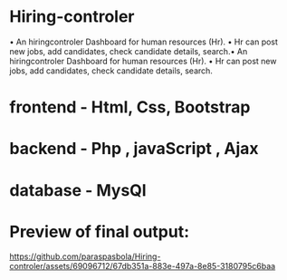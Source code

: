 # Hiring-controler

• An hiringcontroler Dashboard for human resources (Hr).
• Hr can post new jobs, add candidates, check candidate details, search.• An hiringcontroler Dashboard for human resources (Hr).
• Hr can post new jobs, add candidates, check candidate details, search.
# frontend - Html, Css, Bootstrap
# backend - Php , javaScript , Ajax
# database - MysQl  


# Preview of final output: 


https://github.com/paraspasbola/Hiring-controler/assets/69096712/67db351a-883e-497a-8e85-3180795c6baa

